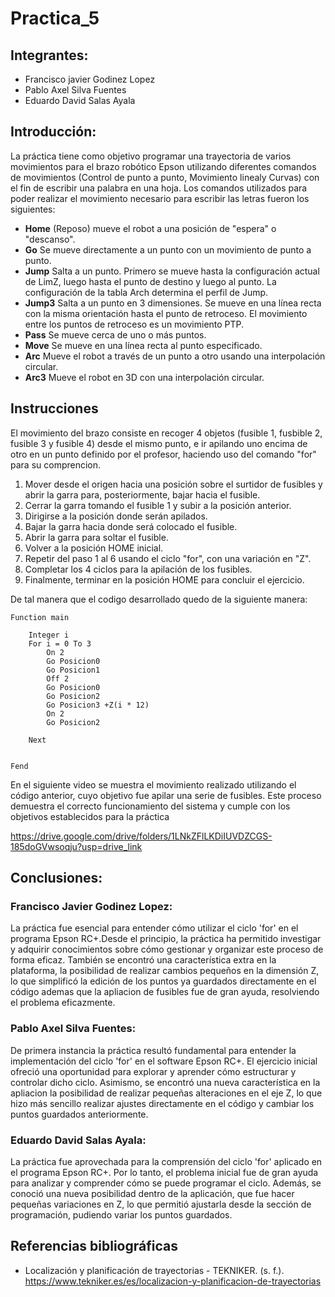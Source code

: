 # Practica_5
## Integrantes:  
- Francisco javier Godinez Lopez
- Pablo Axel Silva Fuentes
- Eduardo David Salas Ayala
## Introducción:  
La práctica tiene como objetivo programar una trayectoria de varios movimientos para el brazo robótico Epson utilizando diferentes comandos de movimientos (Control de punto a punto, Movimiento linealy Curvas) con el fin de escribir una palabra en una hoja. Los comandos utilizados para poder realizar el movimiento necesario para escribir las letras fueron los siguientes: 
-  **Home** (Reposo) mueve el robot a una posición de "espera" o "descanso".
-  **Go** Se mueve directamente a un punto con un movimiento de punto a punto.
-  **Jump** Salta a un punto. Primero se mueve hasta la configuración actual de LimZ, luego hasta el punto de destino y luego al punto. La configuración de la tabla Arch determina el perfil de Jump.
-  **Jump3** Salta a un punto en 3 dimensiones. Se mueve en una línea recta con la misma orientación hasta el punto de retroceso. El movimiento entre los puntos de retroceso es un movimiento PTP.
-  **Pass** Se mueve cerca de uno o más puntos.
-  **Move** Se mueve en una línea recta al punto especificado.
-  **Arc** Mueve el robot a través de un punto a otro usando una interpolación circular.
-  **Arc3** Mueve el robot en 3D con una interpolación circular.

## Instrucciones

El movimiento del brazo consiste en recoger 4 objetos (fusible 1, fusbible 2, fusible 3 y fusible 4) desde el mismo punto, e ir apilando uno encima de otro en un punto definido por el profesor, haciendo uso del comando "for" para su comprencion.
1. Mover desde el origen hacia una posición sobre el surtidor de fusibles y abrir la garra para, posteriormente, bajar hacia el fusible.
2. Cerrar la garra tomando el fusible 1 y subir a la posición anterior.
3. Dirigirse a la posición donde serán apilados.
4. Bajar la garra hacia donde será colocado el fusible.
5. Abrir la garra para soltar el fusible.
6. Volver a la posición HOME inicial.
7. Repetir del paso 1 al 6 usando el ciclo "for", con una variación en "Z".
8. Completar los 4 ciclos para la apilación de los fusibles.
9. Finalmente, terminar en la posición HOME para concluir el ejercicio.





De tal manera que el codigo desarrollado quedo de la siguiente manera:
```
Function main
	
	Integer i
	For i = 0 To 3
		On 2
		Go Posicion0
		Go Posicion1
		Off 2
		Go Posicion0
		Go Posicion2
		Go Posicion3 +Z(i * 12)
		On 2
		Go Posicion2
	
	Next
	

Fend
```

En el siguiente video se muestra el movimiento realizado utilizando el código anterior, cuyo objetivo fue apilar una serie de fusibles. Este proceso demuestra el correcto funcionamiento del sistema y cumple con los objetivos establecidos para la práctica

https://drive.google.com/drive/folders/1LNkZFlLKDiIUVDZCGS-185doGVwsoqju?usp=drive_link

## Conclusiones:  
### Francisco Javier Godinez Lopez:
La práctica fue esencial para entender cómo utilizar el ciclo 'for' en el programa Epson RC+.Desde el principio, la práctica ha permitido investigar y adquirir conocimientos sobre cómo gestionar y organizar este proceso de forma eficaz. También se encontró una característica extra en la plataforma, la posibilidad de realizar cambios pequeños en la dimensión Z, lo que simplificó la edición de los puntos ya guardados directamente en el código ademas que la apliacion de fusibles fue de gran ayuda, resolviendo el problema eficazmente.


### Pablo Axel Silva Fuentes: 
De primera instancia la práctica resultó fundamental para entender la implementación del ciclo 'for' en el software Epson RC+. El ejercicio inicial ofreció una oportunidad para explorar y aprender cómo estructurar y controlar dicho ciclo. Asimismo, se encontró una nueva característica en la apliacion la posibilidad de realizar pequeñas alteraciones en el eje Z, lo que hizo más sencillo realizar ajustes directamente en el código y cambiar los puntos guardados anteriormente.


### Eduardo David Salas Ayala: 
La práctica fue aprovechada para la comprensión del ciclo 'for' aplicado en el programa Epson RC+. Por lo tanto, el problema inicial fue de gran ayuda para analizar y comprender cómo se puede programar el ciclo. Además, se conoció una nueva posibilidad dentro de la aplicación, que fue hacer pequeñas variaciones en Z, lo que permitió ajustarla desde la sección de programación, pudiendo variar los puntos guardados.

## Referencias bibliográficas
- Localización y planificación de trayectorias - TEKNIKER. (s. f.). https://www.tekniker.es/es/localizacion-y-planificacion-de-trayectorias
